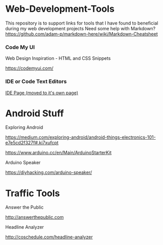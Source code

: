 Web-Development-Tools
=====================

This repository is to support links for tools that I have found to beneficial during my web development projects
Need some help with Markdown? https://github.com/adam-p/markdown-here/wiki/Markdown-Cheatsheet

### Code My UI
Web Design Inspiration - HTML and CSS Snippets

https://codemyui.com/

### IDE or Code Text Editors
<a href="https://github.com/jthurston/Web-Development-Tools/blob/master/ide.md">IDE Page (moved to it's own page)</a>

Android Stuff
===================

Exploring Android

https://medium.com/exploring-android/android-things-electronics-101-e7e5cd2f327f#.ki7xufcpt

https://www.arduino.cc/en/Main/ArduinoStarterKit

Arduino Speaker

https://diyhacking.com/arduino-speaker/


Traffic Tools
===================
Answer the Public

http://answerthepublic.com

Headline Analyzer

http://coschedule.com/headline-analyzer
